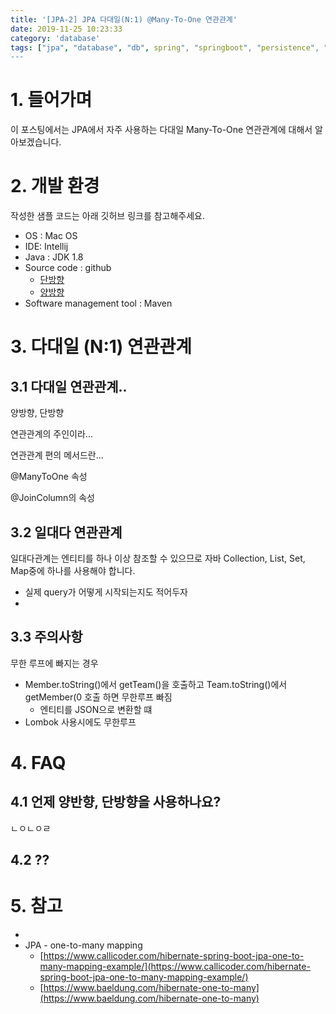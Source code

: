 ```yaml
---
title: '[JPA-2] JPA 다대일(N:1) @Many-To-One 연관관계'
date: 2019-11-25 10:23:33
category: 'database'
tags: ["jpa", "database", "db", spring", "springboot", "persistence", "ManyToOne", "mapping", "데이터베이스", "스프링", "스프링부트", 연관관계", "단방향", "양방향", "다대일]
---
```


# 1. 들어가며

이 포스팅에서는 JPA에서 자주 사용하는 다대일 Many-To-One 연관관계에 대해서 알아보겠습니다. 

# 2. 개발 환경

작성한 샘플 코드는 아래 깃허브 링크를 참고해주세요. 

* OS : Mac OS
* IDE: Intellij
* Java : JDK 1.8
* Source code : github
  * [단방향](https://github.com/kenshin579/tutorials-java/tree/master/springboot-jpa-many-to-one-undirectional)
  * [양방향](https://github.com/kenshin579/tutorials-java/tree/master/springboot-jpa-many-to-one-undirectional)
* Software management tool : Maven

# 3. 다대일 (N:1) 연관관계

## 3.1 다대일 연관관계.. 

양방향, 단방향

연관관계의 주인이라...

연관관계 편의 메서드란...

@ManyToOne 속성

@JoinColumn의 속성

## 3.2 일대다 연관관계

일대다관계는 엔티티를 하나 이상 참조할 수 있으므로 자바 Collection, List, Set, Map중에 하나를 사용해야 합니다. 

- 실제 query가 어떻게 시작되는지도 적어두자
- 

## 3.3 주의사항

무한 루프에 빠지는 경우

- Member.toString()에서 getTeam()을 호출하고 Team.toString()에서 getMember(0 호출 하면 무한루프 빠짐 
  - 엔티티를 JSON으로 변환할 떄 
- Lombok 사용시에도 무한루프 

# 4. FAQ

## 4.1 언제 양반향, 단방향을 사용하나요? 

ㄴㅇㄴㅇㄹ

## 4.2 ??

# 5. 참고

* 
* JPA - one-to-many mapping
	* [https://www.callicoder.com/hibernate-spring-boot-jpa-one-to-many-mapping-example/](https://www.callicoder.com/hibernate-spring-boot-jpa-one-to-many-mapping-example/)
	* [https://www.baeldung.com/hibernate-one-to-many](https://www.baeldung.com/hibernate-one-to-many)
